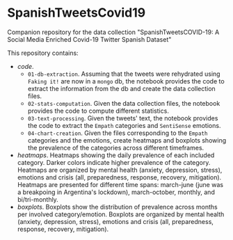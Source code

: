 # SpanishTweetsCovid19
Companion repository for the data collection "SpanishTweetsCOVID-19: A Social Media Enriched Covid-19 Twitter Spanish Dataset"

This repository contains:
- *code*.
	- ``01-db-extraction``. Assuming that the tweets were rehydrated using ``Faking it!`` are now in a ``mongo`` db, the notebook provides the code to extract the information from the db and create the data collection files.
	- ``02-stats-computation``. Given the data collection files, the notebook provides the code to compute different statistics.
	- ``03-text-processing``. Given the tweets' text, the notebook provides the code to extract the ``Empath`` categories and ``SentiSense`` emotions.
	- ``04-chart-creation``. Given the files corresponding to the ``Empath`` categories and the emotions, create heatmaps and boxplots showing the prevalence of the categories across different timeframes.
- *heatmaps*. Heatmaps showing the daily prevalence of each included category. Darker colors indicate higher prevalence of the category. Heatmaps are organized by mental health (anxiety, depression, stress), emotions and crisis (all, preparedness, response, recovery, mitigation). Heatmaps are presented for different time spans: march-june (june was a breakpoing in Argentina's lockdown), march-october, monthly, and bi/tri-monthly.
- *boxplots*. Boxplots show the distribution of prevalence across months per involved category/emotion. Boxplots are organized by mental health (anxiety, depression, stress), emotions and crisis (all, preparedness, response, recovery, mitigation).